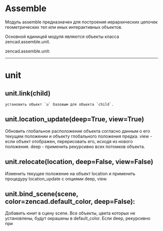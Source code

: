 # Assemble

Модуль assemble предназначен для построения иерархических цепочек геометрических тел или иных интерактивных объектов.

Основной единицей модуля являются объекты класса zencad.assemble.unit.

zencad.assemble.unit:

------------------------------------------------------------
# unit

## unit.link(child)
	установить объект `u` базовым для объекта `child`.

## unit.location_update(deep=True, view=True)
Обновить глобальное расположение объекта согласно данным о его текущем положении и объекту глобального положения предка. 
view - если объект отображен, перерисовать его, исходя из нового положения.
deep - применить рекурсивно всех потомков объекта.

## unit.relocate(location, deep=False, view=False)
Изменить текущее положение на объект location и применить процедуру location_update с опциями deep, view.

## unit.bind_scene(scene, color=zencad.default\_color, deep=False):
Добавить юнит в сцену scene. Все объекты, цвета которых не установлены, будут окрашены в default_color. Если deep, рекурсивно при
